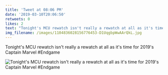 ```yaml
---
title: 'Tweet at 08:06 PM'
date: '2019-03-10T20:06:50'
retweets: 0
likes: 2
text: "Tonight's MCU rewatch isn't really a rewatch at all as it's time for 2019's Captain Marvel #Endgame"
img_filename: /images/1104836028156776453-D1UqgbpWwAArQkL.jpg
---
```

Tonight's MCU rewatch isn't really a rewatch at all as it's time for 2019's Captain Marvel #Endgame

![Tonight's MCU rewatch isn't really a rewatch at all as it's time for 2019's Captain Marvel #Endgame](/images/1104836028156776453-D1UqgbpWwAArQkL.jpg "Tonight's MCU rewatch isn't really a rewatch at all as it's time for 2019's Captain Marvel #Endgame")